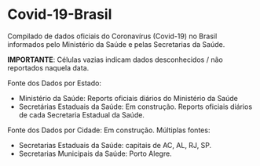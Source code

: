 # Covid-19-Brasil
Compilado de dados oficiais do Coronavírus (Covid-19) no Brasil informados pelo Ministério da Saúde e pelas Secretarias da Saúde.

**IMPORTANTE**: Células vazias indicam dados desconhecidos / não reportados naquela data.

Fonte dos Dados por Estado: 
- Ministério da Saúde: Reports oficiais diários do Ministério da Saúde
- Secretárias Estaduais da Saúde: Em construção. Reports oficiais diários de cada Secretaria Estadual da Saúde.

Fonte dos Dados por Cidade: Em construção. Múltiplas fontes: 
 - Secretarias Estaduais da Saúde: capitais de AC, AL, RJ, SP.
 - Secretarias Municipais da Saúde: Porto Alegre.
